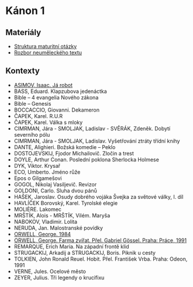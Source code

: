 # Kánon 1

## Materiály

- [Struktura maturitní otázky](./materialy/struktura_maturitni_otazky.pdf)
- [Rozbor neuměleckého textu](./materialy/rozbor_neumeleckeho_textu.pdf)

## Kontexty

- [ASIMOV, Isaac. Já robot](./kontexty/asimov.md)
- BASS, Eduard. Klapzubova jedenáctka
- Bible – 4 evangelia Nového zákona
- Bible – Genesis
- BOCCACCIO, Giovanni. Dekameron
- ČAPEK, Karel. R.U.R
- ČAPEK, Karel. Válka s mloky
- CIMRMAN, Jára - SMOLJAK, Ladislav - SVĚRÁK, Zdeněk. Dobytí severního pólu
- CIMRMAN, Jára - SMOLJAK, Ladislav. Vyšetřování ztráty třídní knihy
- DANTE, Alighieri. Božská komedie – Peklo
- DOSTOJEVSKIJ, Fjodor Michailovič. Zločin a trest
- DOYLE, Arthur Conan. Poslední poklona Sherlocka Holmese
- DYK, Viktor. Krysař
- ECO, Umberto. Jméno růže
- Epos o Gilgamešovi
- GOGOL, Nikolaj Vasiljevič. Revizor
- GOLDONI, Carlo. Sluha dvou pánů
- HAŠEK, Jaroslav. Osudy dobrého vojáka Švejka za světové války, I. díl
- HAVLÍČEK Borovský, Karel. Tyrolské elegie
- MOLIÈRE. Lakomec
- MRŠTÍK, Alois - MRŠTÍK, Vilém. Maryša
- NABOKOV, Vladimir. Lolita
- NERUDA, Jan. Malostranské povídky
- [ORWELL, George. 1984](./kontexty/orwell.md)
- [ORWELL, George. Farma zvířat. Přel. Gabriel Gössel. Praha: Práce, 1991](./kontexty/orwell.md)
- REMARQUE, Erich Maria. Na západní frontě klid
- STRUGACKIJ, Arkadij a STRUGACKIJ, Boris. Piknik u cesty
- TOLKIEN, John Ronald Reuel. Hobit. Přel. František Vrba. Praha: Odeon, 1991
- VERNE, Jules. Ocelové město
- ZEYER, Julius. Tři legendy o krucifixu
